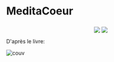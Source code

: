 # MeditaCoeur

<center><a href="https://apps.apple.com/fr/app/meditacoeur/id1545172717?l=fr" align="middle"><img src="https://user-images.githubusercontent.com/84988600/131994067-7bd67d7c-bc80-4be9-901a-83e90bad567c.png" align="middle"/></a> <a href="https://apps.apple.com/fr/app/meditacoeur/id1545172717?l=fr" align="middle"><img src="https://user-images.githubusercontent.com/84988600/131994859-b61086b5-e75b-45f2-b39b-1b145db1970b.png" align="middle"/></a></center>


D'après le livre:

![couv](https://user-images.githubusercontent.com/84988600/120025648-4de7ea00-bff1-11eb-877c-2394f6bde53f.png)

